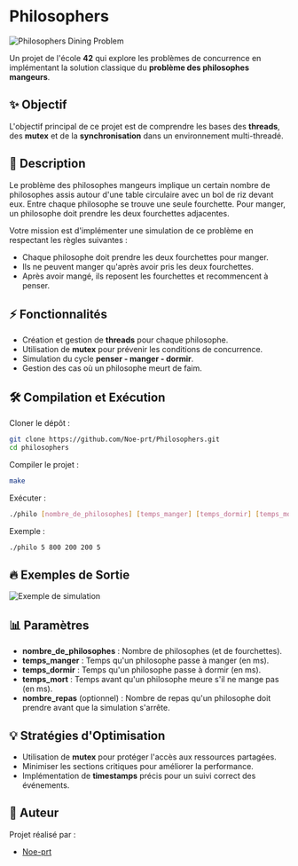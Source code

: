# Philosophers

![Philosophers Dining Problem](https://upload.wikimedia.org/wikipedia/commons/thumb/7/7b/An_illustration_of_the_dining_philosophers_problem.png/578px-An_illustration_of_the_dining_philosophers_problem.png)

Un projet de l'école **42** qui explore les problèmes de concurrence en implémentant la solution classique du **problème des philosophes mangeurs**.

## ✨ Objectif

L'objectif principal de ce projet est de comprendre les bases des **threads**, des **mutex** et de la **synchronisation** dans un environnement multi-threadé.

## 📝 Description

Le problème des philosophes mangeurs implique un certain nombre de philosophes assis autour d'une table circulaire avec un bol de riz devant eux. Entre chaque philosophe se trouve une seule fourchette. Pour manger, un philosophe doit prendre les deux fourchettes adjacentes.

Votre mission est d'implémenter une simulation de ce problème en respectant les règles suivantes :

- Chaque philosophe doit prendre les deux fourchettes pour manger.
- Ils ne peuvent manger qu'après avoir pris les deux fourchettes.
- Après avoir mangé, ils reposent les fourchettes et recommencent à penser.

## ⚡ Fonctionnalités

- Création et gestion de **threads** pour chaque philosophe.
- Utilisation de **mutex** pour prévenir les conditions de concurrence.
- Simulation du cycle **penser - manger - dormir**.
- Gestion des cas où un philosophe meurt de faim.

## 🛠️ Compilation et Exécution

Cloner le dépôt :

```bash
git clone https://github.com/Noe-prt/Philosophers.git
cd philosophers
```

Compiler le projet :

```bash
make
```

Exécuter :

```bash
./philo [nombre_de_philosophes] [temps_manger] [temps_dormir] [temps_mort] [optionnel: nombre_repas]
```

Exemple :

```bash
./philo 5 800 200 200 5
```

## 🔥 Exemples de Sortie

![Exemple de simulation](https://i.ibb.co/Z6Y3qqZS/philo2.png)

## 📊 Paramètres

- **nombre_de_philosophes** : Nombre de philosophes (et de fourchettes).
- **temps_manger** : Temps qu'un philosophe passe à manger (en ms).
- **temps_dormir** : Temps qu'un philosophe passe à dormir (en ms).
- **temps_mort** : Temps avant qu'un philosophe meure s'il ne mange pas (en ms).
- **nombre_repas** (optionnel) : Nombre de repas qu'un philosophe doit prendre avant que la simulation s'arrête.

## 💡 Stratégies d'Optimisation

- Utilisation de **mutex** pour protéger l'accès aux ressources partagées.
- Minimiser les sections critiques pour améliorer la performance.
- Implémentation de **timestamps** précis pour un suivi correct des événements.

## 👤 Auteur

Projet réalisé par :

- [Noe-prt](https://github.com/Noe-prt)
